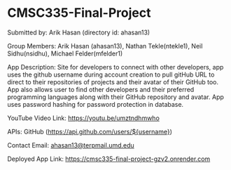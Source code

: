 # CMSC335-Final-Project

Submitted by: Arik Hasan (directory id: ahasan13)

Group Members: Arik Hasan (ahasan13), Nathan Tekle(ntekle1), Neil Sidhu(nsidhu), Michael Felder(mfelder1) 

App Description: Site for developers to connect with other developers, app uses the github username during account creation to pull gitHub URL to direct to their repositories of projects and their avatar of their GitHub too. App also allows user to find other developers and their preferred programming languages along with their GitHub repository and avatar. App uses password hashing for password protection in database. 

YouTube Video Link: https://youtu.be/umztndhmwho

APIs: GitHub (https://api.github.com/users/${username})

Contact Email:  ahasan13@terpmail.umd.edu

Deployed App Link: https://cmsc335-final-project-gzv2.onrender.com
